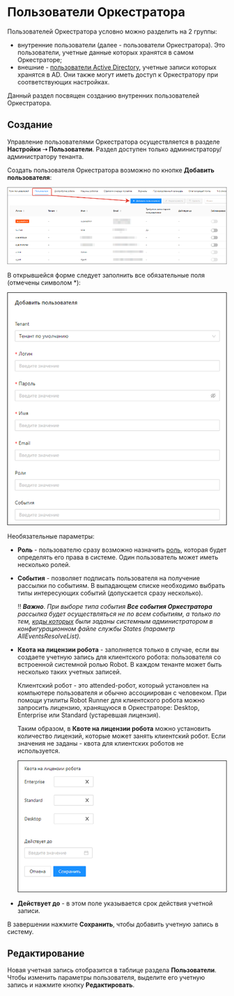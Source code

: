 # Пользователи Оркестратора

Пользователей Оркестратора условно можно разделить на 2 группы:
* внутренние пользователи (далее - пользователи Оркестратора). Это пользователи, учетные данные которых хранятся в самом Оркестраторе;
* внешние - [пользователи Active Directory](https://docs.primo-rpa.ru/primo-rpa/orchestrator/settings/users/ad-users), учетные записи которых хранятся в AD. Они также могут иметь доступ к Оркестратору при соответствующих настройках.

Данный раздел посвящен созданию внутренних пользователей Оркестратора.

## Создание 
Управление пользователями Оркестратора осуществляется в разделе **Настройки ➝ Пользователи**. Раздел доступен только администратору/администратору тенанта.

Создать пользователя Оркестратора возможно по кнопке **Добавить пользователя**:

![](<../../../.gitbook/assets/users-ui.png>)

В открывшейся форме следует заполнить все обязательные поля (отмечены символом *):

![](<../../../.gitbook/assets/add-user-ui-1.png>)

Необязательные параметры:

* **Роль** - пользователю сразу возможно назначить [роль](https://docs.primo-rpa.ru/primo-rpa/orchestrator/settings/users/roles), которая будет определять его права в системе. Один пользователь может иметь несколько ролей.
* **События** - позволяет подписать пользователя на получение рассылки по событиям. В выпадающем списке необходимо выбрать типы интересующих событий (допускается сразу несколько). 

   :bangbang: ***Важно***. *При выборе типа события **Все события Оркестратора** рассылка будет осуществляться не по всем событиям, а только по тем, [коды которых](https://docs.primo-rpa.ru/primo-rpa/orchestrator/appendix/appendix3) были заданы системным администратором в конфигурационном файле службы States (параметр AllEventsResolveList).*

* **Квота на лицензии робота** - заполняется только в случае, если вы создаете учетную запись для клиентского робота: пользователя со встроенной системной ролью Robot. В каждом тенанте может быть несколько таких учетных записей. 

  Клиентский робот - это attended-робот, который установлен на компьютере пользователя и обычно ассоциирован с человеком. При помощи утилиты Robot Runner для клиентского робота можно запросить лицензию, хранящуюся в Оркестраторе: Desktop, Enterprise или Standard (устаревшая лицензия).

  Таким образом, в **Квоте на лицензии робота** можно установить количество лицензий, которые может занять клиентский робот. Если значения не заданы - квота для клиентских роботов не используется.  

  ![](<../../../.gitbook/assets/add-user-ui-2.png>)

* **Действует до** - в этом поле указывается срок действия учетной записи. 

В завершении нажмите **Сохранить**, чтобы добавить учетную запись в систему.

## Редактирование

Новая учетная запись отобразится в таблице раздела **Пользователи**. Чтобы изменить параметры пользователя, выделите его учетную запись и нажмите кнопку **Редактировать**.


